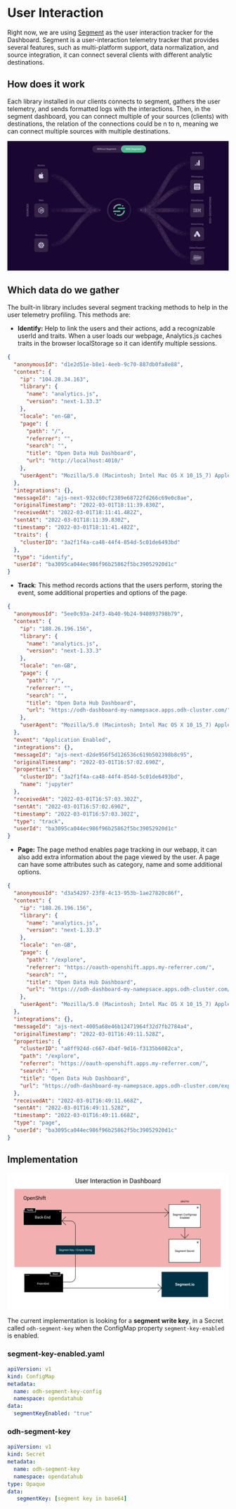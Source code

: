 # User Interaction

Right now, we are using [Segment](https://segment.com/) as the user interaction tracker for the Dashboard. Segment is a user-interaction telemetry tracker that provides several features, such as multi-platform support, data normalization, and source integration, it can connect several clients with different analytic destinations.

## How does it work

Each library installed in our clients connects to segment, gathers the user telemetry, and sends formatted logs with the interactions. Then, in the segment dashboard, you can connect multiple of your sources (clients) with destinations, the relation of the connections could be n to n, meaning we can connect multiple sources with multiple destinations.

![Segment Flow](meta/segment.gif)

## Which data do we gather

The built-in library includes several segment tracking methods to help in the user telemetry profiling. This methods are:

* **Identify:** Help to link the users and their actions, add a recognizable userId and traits. When a user loads our webpage, Analytics.js caches traits in the browser localStorage so it can identify multiple sessions.

```json
{
  "anonymousId": "d1e2d51e-b8e1-4eeb-9c70-887db0fa8e88",
  "context": {
    "ip": "104.28.34.163",
    "library": {
      "name": "analytics.js",
      "version": "next-1.33.3"
    },
    "locale": "en-GB",
    "page": {
      "path": "/",
      "referrer": "",
      "search": "",
      "title": "Open Data Hub Dashboard",
      "url": "http://localhost:4010/"
    },
    "userAgent": "Mozilla/5.0 (Macintosh; Intel Mac OS X 10_15_7) AppleWebKit/605.1.15 (KHTML, like Gecko) Version/15.3 Safari/605.1.15"
  },
  "integrations": {},
  "messageId": "ajs-next-932c60cf2389e68722fd266c69e0c8ae",
  "originalTimestamp": "2022-03-01T18:11:39.830Z",
  "receivedAt": "2022-03-01T18:11:41.482Z",
  "sentAt": "2022-03-01T18:11:39.830Z",
  "timestamp": "2022-03-01T18:11:41.482Z",
  "traits": {
    "clusterID": "3a2f1f4a-ca48-44f4-854d-5c01de6493bd"
  },
  "type": "identify",
  "userId": "ba3095ca044ec986f96b25862f5bc39052920d1c"
}
```

* **Track**: This method records actions that the users perform, storing the event, some additional properties and options of the page.

```json
{
  "anonymousId": "5ee0c93a-24f3-4b40-9b24-940893798b79",
  "context": {
    "ip": "188.26.196.156",
    "library": {
      "name": "analytics.js",
      "version": "next-1.33.3"
    },
    "locale": "en-GB",
    "page": {
      "path": "/",
      "referrer": "",
      "search": "",
      "title": "Open Data Hub Dashboard",
      "url": "https://odh-dashboard-my-namepsace.apps.odh-cluster.com/"
    },
    "userAgent": "Mozilla/5.0 (Macintosh; Intel Mac OS X 10_15_7) AppleWebKit/537.36 (KHTML, like Gecko) Chrome/98.0.4758.109 Safari/537.36"
  },
  "event": "Application Enabled",
  "integrations": {},
  "messageId": "ajs-next-d2de956f5d126536c619b502398b8c95",
  "originalTimestamp": "2022-03-01T16:57:02.690Z",
  "properties": {
    "clusterID": "3a2f1f4a-ca48-44f4-854d-5c01de6493bd",
    "name": "jupyter"
  },
  "receivedAt": "2022-03-01T16:57:03.302Z",
  "sentAt": "2022-03-01T16:57:02.690Z",
  "timestamp": "2022-03-01T16:57:03.302Z",
  "type": "track",
  "userId": "ba3095ca044ec986f96b25862f5bc39052920d1c"
}
```

* **Page:** The page method enables page tracking in our webapp, it can also add extra information about the page viewed by the user. A page can have some attributes such as category, name and some additional options.

```json
{
  "anonymousId": "d3a54297-23f8-4c13-953b-1ae27820c86f",
  "context": {
    "ip": "188.26.196.156",
    "library": {
      "name": "analytics.js",
      "version": "next-1.33.3"
    },
    "locale": "en-GB",
    "page": {
      "path": "/explore",
      "referrer": "https://oauth-openshift.apps.my-referrer.com/",
      "search": "",
      "title": "Open Data Hub Dashboard",
      "url": "https:///odh-dashboard-my-namepsace.apps.odh-cluster.com/explore"
    },
    "userAgent": "Mozilla/5.0 (Macintosh; Intel Mac OS X 10_15_7) AppleWebKit/537.36 (KHTML, like Gecko) Chrome/98.0.4758.109 Safari/537.36"
  },
  "integrations": {},
  "messageId": "ajs-next-4005a68e46b12471964f32d7fb2784a4",
  "originalTimestamp": "2022-03-01T16:49:11.528Z",
  "properties": {
    "clusterID": "a8ff924d-c667-4b4f-9d16-f3135b6082ca",
    "path": "/explore",
    "referrer": "https://oauth-openshift.apps.my-referrer.com/",
    "search": "",
    "title": "Open Data Hub Dashboard",
    "url": "https://odh-dashboard-my-namepsace.apps.odh-cluster.com/explore"
  },
  "receivedAt": "2022-03-01T16:49:11.668Z",
  "sentAt": "2022-03-01T16:49:11.528Z",
  "timestamp": "2022-03-01T16:49:11.668Z",
  "type": "page",
  "userId": "ba3095ca044ec986f96b25862f5bc39052920d1c"
}
```

## Implementation

![Segment Implementation](meta/user-interaction.png)

The current implementation is looking for a **segment write key**, in a Secret called `odh-segment-key` when the ConfigMap property `segment-key-enabled` is enabled.

### segment-key-enabled.yaml

```yaml
apiVersion: v1
kind: ConfigMap
metadata:
  name: odh-segment-key-config
  namespace: opendatahub
data:
  segmentKeyEnabled: "true"
```

### odh-segment-key

```yaml
apiVersion: v1
kind: Secret
metadata:
  name: odh-segment-key
  namespace: opendatahub
type: Opaque
data:
   segmentKey: [segment key in base64]
```
